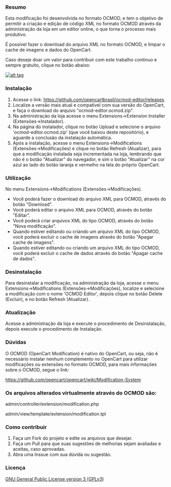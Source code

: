 ### Resumo

Esta modificação foi desenvolvida no formato OCMOD, e tem o objetivo de permitir a criação e edição de código XML no formato OCMOD através da administração da loja em um editor online, o que torna o processo mais produtivo.

É possível fazer o download do arquivo XML no formato OCMOD, e limpar o cache de imagens e dados do OpenCart.

Caso deseje doar um valor para contribuir com este trabalho continuo e sempre gratuito, clique no botão abaixo:

[![alt tag](https://www.paypalobjects.com/pt_BR/BR/i/btn/btn_donateCC_LG.gif)](https://www.paypal.com/cgi-bin/webscr?cmd=_s-xclick&hosted_button_id=7G9TR9PXS6G5J)

### Instalação

 1. Acesse o link: https://github.com/opencartbrasil/ocmod-editor/releases.
 2. Localize a versão mais atual e compatível com sua versão do OpenCart, e faça o download do arquivo "ocmod-editor.ocmod.zip".
 3. Na administração da loja acesse o menu Extensions->Extension Installer (Extensões->Instalador).
 4. Na página do instalador, clique no botão Upload e selecione o arquivo 'ocmod-editor.ocmod.zip' (que você baixou deste repositório), e aguarde a conclusão da instalação automática.
 5. Após a instalação, acesse o menu Extensions->Modifications (Extensões->Modificações) e clique no botão Refresh (Atualizar), para que a modificação instalada seja incrementada na loja, lembrando que não é o botão "Atualizar" do navegador, e sim o botão "Atualizar" na cor azul ao lado do botão laranja e vermelho na tela do próprio OpenCart.

### Utilização

No menu Extensions->Modifications (Extensões->Modificações).

- Você poderá fazer o download do arquivo XML para OCMOD, através do botão "Download".
- Você poderá editar o arquivo XML para OCMOD, através do botão "Editar".
- Você poderá criar arquivos XML do tipo OCMOD, através do botão "Nova modificação".
- Quando estiver editando ou criando um arquivo XML do tipo OCMOD, você poderá excluir o cache de imagens através do botão "Apagar cache de imagens".
- Quando estiver editando ou criando um arquivo XML do tipo OCMOD, você poderá excluir o cache de dados através do botão "Apagar cache de dados".

### Desinstalação

Para desinstalar a modificação, na administração da loja, acesse o menu Extensions->Modifications (Extensões->Modificações),  localize e selecione a modificação com o nome 'OCMOD Editor', depois clique no botão Delete (Excluir), e no botão Refresh (Atualizar).

### Atualização

Acesse a administração da loja e execute o procedimento de Desinstalação, depois execute o procedimento de Instalação.

### Dúvidas

O OCMOD (OpenCart Modification) é nativo do OpenCart, ou seja, não é necessário instalar nenhum complemento no OpenCart para utilizar modificações ou extensões no formato OCMOD, para mais informações sobre o OCMOD, segue o link:

https://github.com/opencart/opencart/wiki/Modification-System

### Os arquivos alterados virtualmente através do OCMOD são:

admin/controller/extension/modification.php

admin/view/template/extension/modification.tpl

### Como contribuir

 1. Faça um Fork do projeto e edite os arquivos que desejar.
 2. Faça um Pull para que suas sugestões de melhorias sejam avaliadas e aceitas, caso aprovadas.
 3. Abra uma Inssue com sua dúvida ou sugestão.

### Licença

[GNU General Public License version 3 (GPLv3)](https://github.com/opencartbrasil/ocmod-editor/blob/master/LICENSE)
